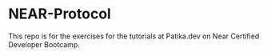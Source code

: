 # NEAR-Protocol
This repo is for the exercises for the tutorials at Patika.dev on Near Certified Developer Bootcamp.
